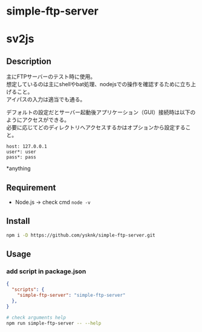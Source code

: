 # simple-ftp-server

# sv2js

## Description

主にFTPサーバーのテスト時に使用。  
想定しているのは主にshellやbat処理、nodejsでの操作を確認するために立ち上げること。  
アイパスの入力は適当でも通る。

デフォルトの設定だとサーバー起動後アプリケーション（GUI）接続時は以下のようにアクセスができる。  
必要に応じてどのディレクトリへアクセスするかはオプションから設定すること。  

```
host: 127.0.0.1
user*: user
pass*: pass
```
*anything

## Requirement

* Node.js -> check cmd `node -v`

## Install

```sh
npm i -D https://github.com/ysknk/simple-ftp-server.git
```

## Usage

### add script in package.json

```json
{
  "scripts": {
    "simple-ftp-server": "simple-ftp-server"
  },
}
```

```sh
# check arguments help
npm run simple-ftp-server -- --help
```
